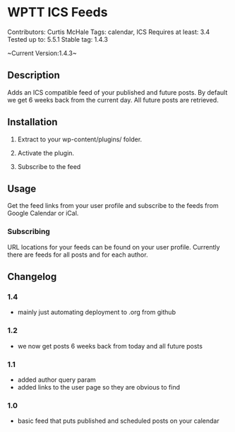 # WPTT ICS Feeds

Contributors: Curtis McHale
Tags: calendar, ICS
Requires at least: 3.4
Tested up to: 5.5.1
Stable tag: 1.4.3

~Current Version:1.4.3~

## Description

Adds an ICS compatible feed of your published and future posts. By default we get 6 weeks back from the current day. All future posts are retrieved.

## Installation

1. Extract to your wp-content/plugins/ folder.

2. Activate the plugin.

3. Subscribe to the feed

## Usage

Get the feed links from your user profile and subscribe to the feeds from Google Calendar or iCal.

### Subscribing

URL locations for your feeds can be found on your user profile. Currently there are feeds for all posts and for each author.

## Changelog

### 1.4

- mainly just automating deployment to .org from github

### 1.2

- we now get posts 6 weeks back from today and all future posts

### 1.1

- added author query param
- added links to the user page so they are obvious to find

### 1.0

- basic feed that puts published and scheduled posts on your calendar
